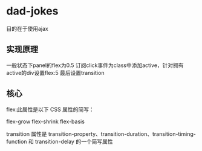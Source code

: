 # dad-jokes
目的在于使用ajax

## 实现原理
一般状态下panel的flex为0.5
订阅click事件为class中添加active，针对拥有active的div设置flex:5
最后设置transition

## 核心
flex:此属性是以下 CSS 属性的简写：

flex-grow
flex-shrink
flex-basis

transition 属性是 transition-property、transition-duration、transition-timing-function 和 transition-delay 的一个简写属性
